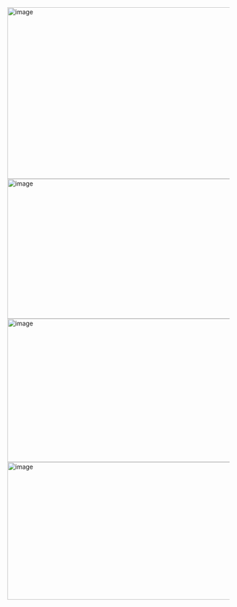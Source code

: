 <img width="520" height="389" alt="image" src="https://github.com/user-attachments/assets/095938ef-a396-4fe9-bf69-5f7bd881bdc2" />


<img width="613" height="317" alt="image" src="https://github.com/user-attachments/assets/25e90673-d1ee-4541-b1ad-474b4161ab85" />


<img width="609" height="325" alt="image" src="https://github.com/user-attachments/assets/c2670b49-0938-41d6-81fb-51bea6b710b2" />


<img width="604" height="312" alt="image" src="https://github.com/user-attachments/assets/42166508-0f95-4080-a532-e70795cea434" />

